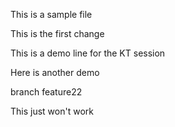 This is a sample file

This is the first change

This is a demo line for the KT session

Here is another demo

branch feature22

This just won't work